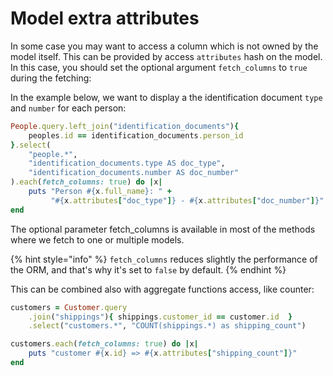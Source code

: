 # Model extra attributes

In some case you may want to access a column which is not owned by the model itself. This can be provided by access `attributes` hash on the model.   
In this case, you should set the optional argument `fetch_columns` to `true` during the fetching:

In the example below, we want to display a the identification document `type` and `number` for each person:

```ruby
People.query.left_join("identification_documents"){ 
    peoples.id == identification_documents.person_id
}.select(
    "people.*", 
    "identification_documents.type AS doc_type",
    "identification_documents.number AS doc_number"
).each(fetch_columns: true) do |x|
    puts "Person #{x.full_name}: " +
         "#{x.attributes["doc_type"]} - #{x.attributes["doc_number"]}"
end
```

The optional parameter fetch\_columns is available in most of the methods where we fetch to one or multiple models.

{% hint style="info" %}
`fetch_columns` reduces slightly the performance of the ORM, and that's why it's set to `false` by default.
{% endhint %}

This can be combined also with aggregate functions access, like counter:

```ruby
customers = Customer.query
    .join("shippings"){ shippings.customer_id == customer.id  }
    .select("customers.*", "COUNT(shippings.*) as shipping_count")

customers.each(fetch_columns: true) do |x|
    puts "customer #{x.id} => #{x.attributes["shipping_count"]}"
end

```

